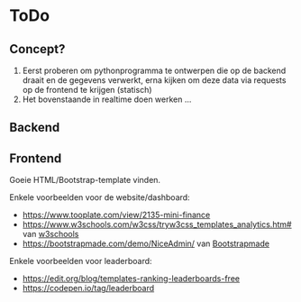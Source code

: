 # ToDo

## Concept?
1. Eerst proberen om pythonprogramma te ontwerpen die op de backend draait en de gegevens verwerkt, erna kijken om deze data via requests op de frontend te krijgen (statisch)
2. Het bovenstaande in realtime doen werken ...

## Backend

## Frontend
Goeie HTML/Bootstrap-template vinden.

Enkele voorbeelden voor de website/dashboard:
- https://www.tooplate.com/view/2135-mini-finance
- https://www.w3schools.com/w3css/tryw3css_templates_analytics.htm# van [w3schools](https://www.w3schools.com/w3css/w3css_templates.asp)
- https://bootstrapmade.com/demo/NiceAdmin/ van [Bootstrapmade](https://bootstrapmade.com/free-website-templates/)

Enkele voorbeelden voor leaderboard:
- https://edit.org/blog/templates-ranking-leaderboards-free
- https://codepen.io/tag/leaderboard
